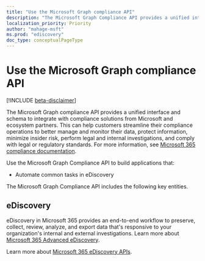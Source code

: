 ```yaml
---
title: "Use the Microsoft Graph compliance API"
description: "The Microsoft Graph Compliance API provides a unified interface and schema to integrate with compliance solutions from Microsoft and ecosystem partners. This can help customers streamline their compliance operations to better manage and monitor their data, protect information, minimize insider risk, perform legal and internal investigations, and comply with legal or regulatory standards."
localization_priority: Priority
author: "mahage-msft"
ms.prod: "ediscovery"
doc_type: conceptualPageType
---
```


# Use the Microsoft Graph compliance API

[!INCLUDE [beta-disclaimer](../../includes/beta-disclaimer.md)]

The Microsoft Graph compliance API provides a unified interface and schema to integrate with compliance solutions from Microsoft and ecosystem partners. This can help customers streamline their compliance operations to better manage and monitor their data, protect information, minimize insider risk, perform legal and internal investigations, and comply with legal or regulatory standards. For more information, see [Microsoft 365 compliance documentation](/microsoft-365/compliance).

Use the Microsoft Graph Compliance API to build applications that:

- Automate common tasks in eDiscovery

The Microsoft Graph Compliance API includes the following key entities.

## eDiscovery

eDiscovery in Microsoft 365 provides an end-to-end workflow to preserve, collect, review, analyze, and export data that's responsive to your organization's internal and external investigations. Learn more about [Microsoft 365 Advanced eDiscovery](/microsoft-365/compliance/overview-ediscovery-20).

Learn more about [Microsoft 365 eDiscovery APIs](ediscoveryapioverview.md).

<!--
## Labels

??? Labels should be moved from security to here.  They are currently under a node called Information protection.
-->